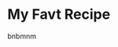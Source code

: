 # My Favt Recipe
bnbmnm
[](https://github.com/Akriti96/Class-project--10/blob/main/Chicken-Biryani-Recipe-500x500.jpg)
